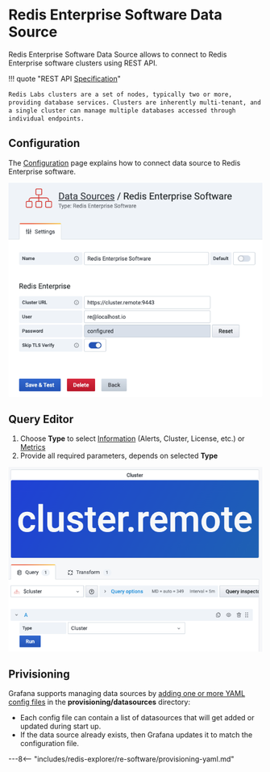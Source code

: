 # Redis Enterprise Software Data Source

Redis Enterprise Software Data Source allows to connect to Redis Enterprise software clusters using REST API.

!!! quote "REST API [Specification](https://storage.googleapis.com/rlecrestapi/rest-html/http_rest_api.html)"

    Redis Labs clusters are a set of nodes, typically two or more, providing database services. Clusters are inherently multi-tenant, and a single cluster can manage multiple databases accessed through individual endpoints.

## Configuration

The [Configuration](configuration.md) page explains how to connect data source to Redis Enterprise software.

![Data Source](../../images/redis-explorer/re-software/config-editor.png)

## Query Editor

1. Choose **Type** to select [Information](info.md) (Alerts, Cluster, License, etc.) or [Metrics](metrics.md)
2. Provide all required parameters, depends on selected **Type**

![Query Editor](../../images/redis-explorer/re-software/query-editor.png)

## Privisioning

Grafana supports managing data sources by [adding one or more YAML config files](https://grafana.com/docs/grafana/latest/administration/provisioning/) in the **provisioning/datasources** directory:

- Each config file can contain a list of datasources that will get added or updated during start up.
- If the data source already exists, then Grafana updates it to match the configuration file.

---8<-- "includes/redis-explorer/re-software/provisioning-yaml.md"
